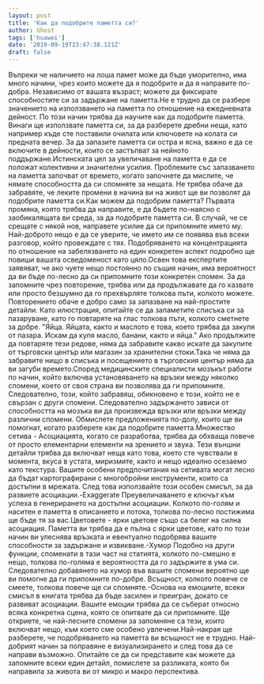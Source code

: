 ```yaml
---
layout: post
title: 'Как да подобрите паметта си?'
author: Ghost
tags: ['huawei']
date: '2019-09-19T23:47:38.121Z'
draft: false
---
```


Въпреки че наличието на лоша памет може да бъде уморително, има много начини, чрез които можете да я подобрите и да я направите по-добра. Независимо от вашата възраст; можете да фиксирате способностите си за задържане на паметта.Не е трудно да се разбере значението на използването на паметта по отношение на ежедневната дейност. По този начин трябва да научите как да подобрите паметта. Винаги ще използвате паметта си, за да разберете дребни неща, като например къде сте поставили очилата или ключовете на колата си предната вечер. За да запазите паметта си остра и ясна, важно е да се включите в дейности, които се застъпват за нейното поддържане.Истинската цел за увеличаване на паметта е да се положат колективни и значителни усилия. Проблемите със запазването на паметта започват от времето, когато започнете да мислите, че нямате способността да си спомняте за нещата. Не трябва обаче да забравяте, че леките промени в начина ви на живот ще ви позволят да подобрите паметта си.Как можем да подобрим паметта? Първата промяна, която трябва да направите, е да бъдете по-наясно с заобикалящата ви среда, за да подобрите паметта си. В случай, че се срещате с някой нов, направете усилие да си припомните името му. Най-доброто нещо е да се уверите, че името им се появява във всеки разговор, който провеждате с тях. Подобряването на концентрацията по отношение на забелязването на един конкретен аспект подробно ще повиши вашата осведоменост като цяло.Освен това експертите заявяват, че ако чуете нещо постоянно по същия начин, има вероятност да ви бъде по-лесно да си припомните този конкретен спомен. За да запомните чрез повторение, трябва или да продължавате да го казвате или просто безшумно да го прехвърляте толкова пъти, колкото можете. Повторението обаче е добро само за запазване на най-простите детайли. Като илюстрация, опитайте се да запаметите списъка си за пазаруване, като го повтаряте на глас толкова пъти, колкото сметнете за добре. "Яйца. Яйцата, както и маслото е това, което трябва да закупя от пазара. Искам да купя масло, банани, както и яйца." Ако продължите да повтаряте тези редове, няма да забравите какво искате да закупите от търговски център или магазин за хранителни стоки.Така че няма да забравите нищо в списъка и посещението в търговския център няма да ви загуби времето.Според медицинските специалисти мозъкът работи по начин, който включва установяването на връзки между няколко спомени, което от своя страна ви позволява да ги припомните. Следователно, този, който забравяш, обикновено е този, който не е свързан с други спомени. Следователно задържането зависи от способността на мозъка ви да произвежда връзки или връзки между различни спомени. Обмислете предложенията по-долу, които ще ви помогнат, когато разберете как да подобрите паметта.Множество сетива - Асоциацията, когато се разработва, трябва да обхваща повече от просто елементарни елементи на зрението и звука. Тези външни детайли трябва да включват неща като това, което сте чувствали в момента, вкуса в устата, миризмите, както и нещо идеално осезаемо като текстура. Вашите особени предпочитания на сетивата могат лесно да бъдат картографирани с многобройни инструменти, които са достъпни в мрежата. След това използвайте този особен смисъл, за да развиете асоциации.-Exaggerate Преувеличаването е ключът към успеха в генерирането на достъпни асоциации. Колкото по-голям и наситен е паметта в описанието и потока, толкова по-лесно постижима ще бъде тя за вас.Цветовете - ярки цветове също са белег на силна асоциация. Паметта ви трябва да е пълна с ярки цветове, като по този начин ви улеснява връзката и евентуално подобрява вашите способности за задържане и извикване.-Хумор Подобно на други функции, споменати в тази част на статията, колкото по-смешно е нещо, толкова по-голяма е вероятността да го задържите в ума си. Следователно добавянето на хумор във вашите спомени вероятно ще ви помогне да ги припомните по-добре. Всъщност, колкото повече се смеете, толкова повече ще си спомняте.-Основа на емоциите, всеки смисъл в книгата трябва да бъде засилен и преигран, докато се развиват асоциации. Вашите емоции трябва да се съберат относно всяка конкретна сцена, която се опитвате да си припомните. Ще откриете, че най-лесните спомени за запомняне са тези, които включват нещо, към което сме особено увлечени.Най-накрая ще разберете, че подобряването на паметта ви всъщност не е трудно. Най-добрият начин за поправяне е визуализирането и след това да се направи възможно. Опитайте се да си представите как можете да запомните всеки един детайл, помислете за разликата, която би направила за живота ви от микро и макро перспектива.
